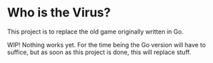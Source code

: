 # Who is the Virus?

This project is to replace the old game originally written in Go.

WIP! Nothing works yet. For the time being the Go version will have to suffice, but as soon as this project is done, this will replace stuff.
